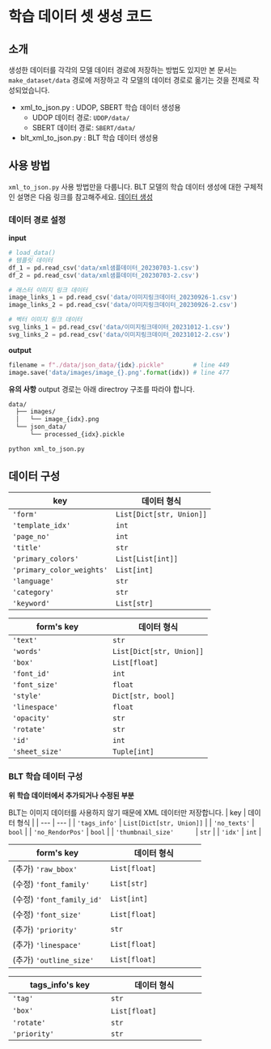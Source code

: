 # 학습 데이터 셋 생성 코드

## 소개
생성한 데이터를 각각의 모델 데이터 경로에 저장하는 방법도 있지만 본 문서는 `make_dataset/data` 경로에 저장하고 각 모델의 데이터 경로로 옮기는 것을 전제로 작성되었습니다.
- xml_to_json.py : UDOP, SBERT 학습 데이터 생성용
   - UDOP 데이터 경로: `UDOP/data/`
   - SBERT 데이터 경로: `SBERT/data/`
- blt_xml_to_json.py : BLT 학습 데이터 생성용

## 사용 방법
`xml_to_json.py` 사용 방법만을 다룹니다. BLT 모델의 학습 데이터 생성에 대한 구체적인 설명은 다음 링크를 참고해주세요.
[데이터 생성](https://github.com/MIRIDIH-2023/Design-Assistant-AI/blob/main/models/BLT/README.md)

### 데이터 경로 설정
**input**
``` python
# load_data()
# 템플릿 데이터
df_1 = pd.read_csv('data/xml샘플데이터_20230703-1.csv')
df_2 = pd.read_csv('data/xml샘플데이터_20230703-2.csv')

# 래스터 이미지 링크 데이터
image_links_1 = pd.read_csv('data/이미지링크데이터_20230926-1.csv')
image_links_2 = pd.read_csv('data/이미지링크데이터_20230926-2.csv')

# 벡터 이미지 링크 데이터
svg_links_1 = pd.read_csv('data/이미지링크데이터_20231012-1.csv')
svg_links_2 = pd.read_csv('data/이미지링크데이터_20231012-2.csv')
```
**output**
``` python
filename = f"./data/json_data/{idx}.pickle"        # line 449 
image.save('data/images/image_{}.png'.format(idx)) # line 477 
```
**유의 사항**
output 경로는 아래 directroy 구조를 따라야 합니다.
``` bash
data/
  ├── images/
  │   └── image_{idx}.png
  └── json_data/
      └── processed_{idx}.pickle
```

``` bash
python xml_to_json.py
```

## 데이터 구성
| key | 데이터 형식 |
| --- | --- |
| `'form'` | ```List[Dict[str, Union]]``` |
| `'template_idx'` | `int` |
| `'page_no'` | `int` |
| `'title'` | `str` |
| `'primary_colors'` | `List[List[int]]` |
| `'primary_color_weights'` | `List[int]` |
| `'language'` | `str` |
| `'category'` | `str` |
| `'keyword'` | `List[str]` |

|&nbsp;&nbsp;&nbsp;&nbsp;&nbsp;&nbsp;&nbsp;&nbsp;&nbsp;&nbsp; form's key &nbsp;&nbsp;&nbsp;&nbsp;&nbsp;&nbsp;&nbsp;&nbsp;&nbsp;&nbsp;&nbsp;| 데이터 형식 |
| --- | --- |
| `'text'` | `str` |
| `'words'` | `List[Dict[str, Union]]` |
| `'box'` | `List[float]` |
| `'font_id'` | `int` |
| `'font_size'` | `float` |
| `'style'` | `Dict[str, bool]` |
| `'linespace'` | `float` |
| `'opacity'` | `str` |
| `'rotate'` | `str` |
| `'id'` | `int` |
| `'sheet_size'` | `Tuple[int]` |

### BLT 학습 데이터 구성
**위 학습 데이터에서 추가되거나 수정된 부분**

BLT는 이미지 데이터를 사용하지 않기 때문에 XML 데이터만 저장합니다. 
| key | 데이터 형식 |
| --- | --- |
| `'tags_info'` | ```List[Dict[str, Union]]``` |
| `'no_texts'` | `bool` |
| `'no_RendorPos'` | `bool` |
| `'thumbnail_size'` &nbsp;&nbsp;&nbsp;&nbsp;&nbsp;&nbsp;&nbsp;&nbsp;&nbsp;&nbsp;| `str` |
| `'idx'` | `int` |

|&nbsp;&nbsp;&nbsp;&nbsp;&nbsp;&nbsp;&nbsp;&nbsp;&nbsp;&nbsp; form's key &nbsp;&nbsp;&nbsp;&nbsp;&nbsp;&nbsp;&nbsp;&nbsp;&nbsp;&nbsp;| 데이터 형식 |
| --- | --- |
| (추가) `'raw_bbox'` | `List[float]` |
| (수정) `'font_family'` | `List[str]` |
| (수정) `'font_family_id'` | `List[int]` |
| (수정) `'font_size'`| `List[float]` &nbsp;&nbsp;&nbsp;&nbsp;&nbsp;&nbsp;&nbsp;&nbsp;&nbsp;&nbsp;&nbsp;&nbsp;&nbsp;&nbsp;&nbsp;&nbsp;&nbsp;&nbsp;|
| (추가) `'priority'` | `str` |
| (추가) `'linespace'` | `List[float]` |
| (추가) `'outline_size'` | `List[float]` |

|&nbsp;&nbsp;&nbsp;&nbsp;&nbsp;&nbsp;&nbsp; tags_info's key &nbsp;&nbsp;&nbsp;&nbsp;&nbsp;| 데이터 형식 |
| --- | --- |
| `'tag'` | `str` |
| `'box'` | `List[float]` &nbsp;&nbsp;&nbsp;&nbsp;&nbsp;&nbsp;&nbsp;&nbsp;&nbsp;&nbsp;&nbsp;&nbsp;&nbsp;&nbsp;&nbsp;&nbsp;&nbsp;&nbsp; |
| `'rotate'` | `str` |
| `'priority'` | `str` |
